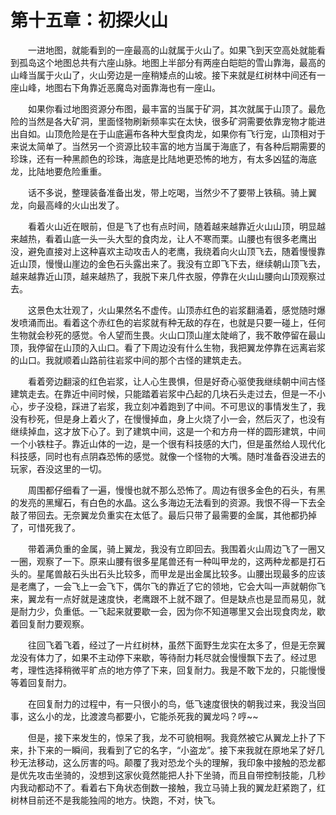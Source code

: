 # 第十五章：初探火山

　　一进地图，就能看到的一座最高的山就属于火山了。如果飞到天空高处就能看到孤岛这个地图总共有六座山脉。地图上半部分有两座白皑皑的雪山靠海，最高的山峰当属于火山了，火山旁边是一座稍矮点的山坡。接下来就是红树林中间还有一座山峰，地图右下角靠近恶魔岛对面靠海也有一座山。

　　如果你看过地图资源分布图，最丰富的当属于矿洞，其次就属于山顶了。最危险的当然是各大矿洞，里面怪物刷新频率实在太快，很多矿洞需要依靠宠物才能进出自如。山顶危险是在于山底遍布各种大型食肉龙，如果你有飞行宠，山顶相对于来说太简单了。当然另一个资源比较丰富的地方当属于海底了，有各种后期需要的珍珠，还有一种黑颜色的珍珠，海底是比陆地更恐怖的地方，有太多凶猛的海底龙，比陆地要危险重重。

　　话不多说，整理装备准备出发，带上吃喝，当然少不了要带上铁稿。骑上翼龙，向最高峰的火山出发了。

　　看着火山近在眼前，但是飞了也有点时间，随着越来越靠近火山山顶，明显越来越热，看着山底一头一头大型的食肉龙，让人不寒而栗。山腰也有很多老鹰出没，避免直接对上这种喜欢主动攻击人的老鹰，我绕着向火山顶飞去，随着慢慢靠近山顶，慢慢山崖边的金色石头露出来了。我没有立即飞下去，继续朝山顶飞去，越来越靠近山顶，越来越热了，我脱下来几件衣服，停靠在火山山腰向山顶观察过去。

　　这景色太壮观了，火山果然名不虚传。山顶赤红色的岩浆翻涌着，感觉随时爆发喷涌而出。看着这个赤红色的岩浆就有种无敌的存在，也就是只要一碰上，任何生物就会秒死的感觉。令人望而生畏。火山口顶山崖太陡峭了，我不敢停留在最山顶，我停留在山顶的入山口。看了下周边没有什么生物，我把翼龙停靠在远离岩浆的山口。我就顺着山路前往岩浆中间的那个古怪的建筑走去。

　　看着旁边翻滚的红色岩浆，让人心生畏惧，但是好奇心驱使我继续朝中间古怪建筑走去。在靠近中间时候，只能踏着岩浆中凸起的几块石头走过去，但是一不小心，步子没稳，踩进了岩浆，我立刻冲着跑到了中间。不可思议的事情发生了，我没有秒死，但是身上着火了，在慢慢掉血，身上火烧了小一会，然后灭了，也没有继续掉血，这才放下心了。到了建筑中间，这是一个和方舟一样的圆形建筑，中间一个小铁柱子。靠近山体的一边，是一个很有科技感的大门，但是虽然给人现代化科技感，同时也有点阴森恐怖的感觉。就像一个怪物的大嘴。随时准备吞没进去的玩家，吞没这里的一切。

　　周围都仔细看了一遍，慢慢也就不那么恐怖了。周边有很多金色的石头，有黑的发亮的黑耀石，有白色的水晶。这么多海边无法看到的资源。我恨不得一下去全敲了带回去。无奈翼龙负重实在太低了。最后只带了最需要的金属，其他都扔掉了，可惜死我了。

　　带着满负重的金属，骑上翼龙，我没有立即回去。我围着火山周边飞了一圈又一圈，观察了一下。原来山腰有很多星尾兽还有一种叫甲龙的，这两种龙都是打石头的。星尾兽敲石头出石头比较多，而甲龙是出金属比较多。山腰出现最多的应该是老鹰了，一会飞上一会飞下，偶尔飞的靠近了它的领地，它会大叫一声就朝你飞来，翼龙有一点好就是速度快，老鹰跟不上就不跟了。但是缺点也是显而易见，就是耐力少，负重低。一飞起来就要歇一会，因为你不知道哪里又会出现食肉龙，歇着回复耐力要观察。

　　往回飞着飞着，经过了一片红树林，虽然下面野生龙实在太多了，但是无奈翼龙没有体力了，如果不主动停下来歇，等待耐力耗尽就会慢慢飘下去了。经过思考，理性选择稍微平旷点的地方停了下来，回复耐力。我是不敢下龙的，只能慢慢等着回复耐力。

　　在回复耐力的过程中，有一只很小的鸟，低飞速度很快的朝我过来，我没当回事，这么小的龙，比渡渡鸟都要小，它能杀死我的翼龙吗？哼~~

　　但是，接下来发生的，惊呆了我，龙不可貌相啊。我竟然被它从翼龙上扑了下来，扑下来的一瞬间，我看到了它的名字，“小盗龙”。接下来我就在原地呆了好几秒无法移动，这么厉害的吗。颠覆了我对恐龙个头的理解，我印象中接触的恐龙都是优先攻击坐骑的，没想到这家伙竟然能把人扑下坐骑，而且自带控制技能，几秒内我动都动不了。看着右下角状态倒数一接触，我立马骑上我的翼龙赶紧跑了，红树林目前还不是我能独闯的地方。快跑，不对，快飞。

